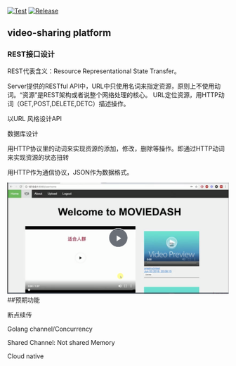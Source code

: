 
[![Test](https://github.com/gwuhaolin/livego/workflows/Test/badge.svg)](https://github.com/gwuhaolin/livego/actions?query=workflow%3ATest)
[![Release](https://github.com/gwuhaolin/livego/workflows/Release/badge.svg)](https://github.com/gwuhaolin/livego/actions?query=workflow%3ARelease)

## video-sharing platform

### REST接口设计
REST代表含义：Resource Representational State Transfer。   

Server提供的RESTful API中，URL中只使用名词来指定资源，原则上不使用动词。“资源”是REST架构或者说整个网络处理的核心。
URL定位资源，用HTTP动词（GET,POST,DELETE,DETC）描述操作。

以URL 风格设计API

数据库设计

用HTTP协议里的动词来实现资源的添加，修改，删除等操作。即通过HTTP动词来实现资源的状态扭转

用HTTP作为通信协议，JSON作为数据格式。

![image](./asset/web-snapshot.png)
##预期功能

断点续传

Golang channel/Concurrency

Shared Channel: Not shared Memory

Cloud native


